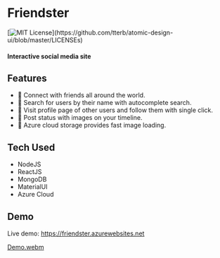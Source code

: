 # Friendster

[![MIT License](https://img.shields.io/apm/l/atomic-design-ui.svg?)](https://github.com/tterb/atomic-design-ui/blob/master/LICENSEs)

#### Interactive social media site

## Features

- 📌 Connect with friends all around the world.
- 📌 Search for users by their name with autocomplete search.
- 📌 Visit profile page of other users and follow them with single click.
- 📌 Post status with images on your timeline.
- 📌 Azure cloud storage provides fast image loading.

## Tech Used

- NodeJS
- ReactJS
- MongoDB
- MaterialUI
- Azure Cloud

## Demo

Live demo: <a href="https://friendster.azurewebsites.net" target="_blank">https://friendster.azurewebsites.net</a>

[Demo.webm](https://user-images.githubusercontent.com/51236601/176987652-082371f1-0e8a-41fb-a7ed-1f62f98edc0b.webm)

